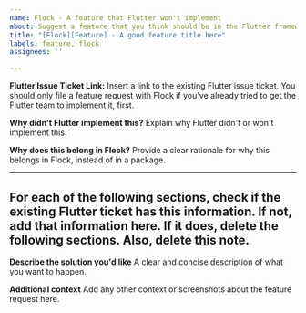```yaml
---
name: Flock - A feature that Flutter won't implement
about: Suggest a feature that you think should be in the Flutter framework
title: "[Flock][Feature] - A good feature title here"
labels: feature, flock
assignees: ''

---
```


**Flutter Issue Ticket Link:**
Insert a link to the existing Flutter issue ticket. You should only file a feature request with Flock if you've already tried to get the Flutter team to implement it, first.

**Why didn't Flutter implement this?**
Explain why Flutter didn't or won't implement this.

**Why does this belong in Flock?**
Provide a clear rationale for why this belongs in Flock, instead of in a package.

------
For each of the following sections, check if the existing Flutter ticket has this information. If not, add that information here. If it does, delete the following sections. Also, delete this note.
------

**Describe the solution you'd like**
A clear and concise description of what you want to happen.

**Additional context**
Add any other context or screenshots about the feature request here.
